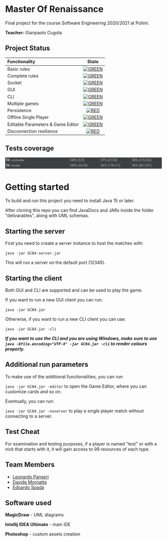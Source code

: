 # Master Of Renaissance

Final project for the course Software Engineering 2020/2021 at Polimi.

**Teacher:** Gianpaolo Cugola

## Project Status

| Functionality | State |
|:-----------------------|:------------------------------------:|
| Basic rules | [![GREEN](https://via.placeholder.com//15/44bb44/44bb44)](#) |
| Complete rules | [![GREEN](https://via.placeholder.com//15/44bb44/44bb44)](#) |
| Socket | [![GREEN](https://via.placeholder.com//15/44bb44/44bb44)](#) |
| GUI | [![GREEN](https://via.placeholder.com//15/44bb44/44bb44)](#) |
| CLI | [![GREEN](https://via.placeholder.com//15/44bb44/44bb44)](#) |
| Multiple games | [![GREEN](https://via.placeholder.com//15/44bb44/44bb44)](#) |
| Persistence | [![RED](https://via.placeholder.com//15/f03c15/f03c15)](#) |
| Offline Single Player | [![GREEN](https://via.placeholder.com//15/44bb44/44bb44)](#) |
| Editable Parameters & Game Editor | [![GREEN](https://via.placeholder.com//15/44bb44/44bb44)](#) |
| Disconnection resilience | [![RED](https://via.placeholder.com//15/f03c15/f03c15)](#) |

<!--
[![RED](https://via.placeholder.com//15/f03c15/f03c15)](#)
[![YELLOW](https://via.placeholder.com//15/ffdd00/ffdd00)](#)
[![GREEN](https://via.placeholder.com//15/44bb44/44bb44)](#)
-->

## Tests coverage

<img src="https://github.com/leonardo-panseri/ing-sw-2021-panseri-spada-mornatta/blob/main/github/coverage.png" />

# Getting started

To build and run this project you need to install Java 15 or later.

After cloning this repo you can find JavaDocs and JARs inside the folder "delivarables", along with UML schemas.

## Starting the server

First you need to create a server instance to host the matches with:

`java -jar GC04-server.jar`

This will run a server on the default port (12345).

## Starting the client

Both GUI and CLI are supported and can be used to play the game.

If you want to run a new GUI client you can run:

`java -jar GC04.jar`

Otherwise, if you want to run a new CLI client you can use:

`java -jar GC04.jar -cli`

***If you want to use the CLI and you are using Windows, make sure to use 
`java -Dfile.encoding="UTF-8" -jar GC04.jar -cli` to render colours properly.***

## Additional run parameters

To make use of the additional functionalities, you can run:

`java -jar GC04.jar -editor`
to open the Game Editor, where you can customize cards and so on.

Eventually, you can run:

`java -jar GC04.jar -noserver`
to play a single player match without connecting to a server.

## Test Cheat
For examination and testing purposes, if a player is named "test" or with a nick that starts with it, it will gain access to 99 resources of each type.

## Team Members
* [Leonardo Panseri](https://github.com/leonardo-panseri)
* [Davide Mornatta](https://github.com/davidemornatta)
* [Edoardo Spada](https://github.com/EdoardoSpada)

## Software used
**MagicDraw** - UML diagrams

**Intellij IDEA Ultimate** - main IDE 

**Photoshop** - custom assets creation
